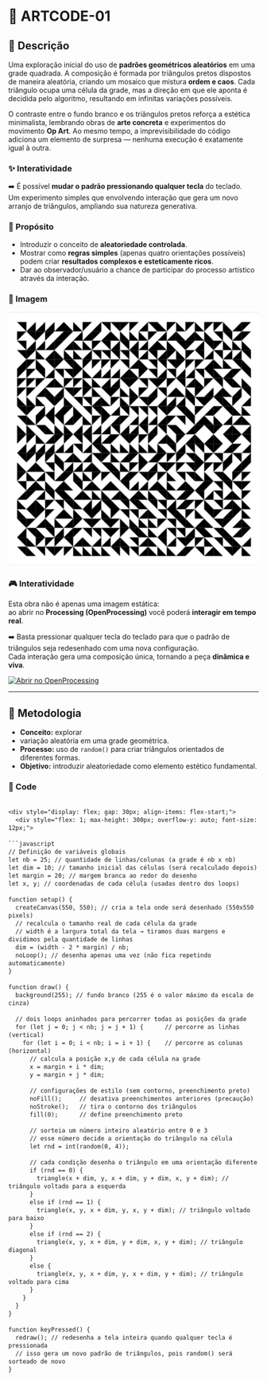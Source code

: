 # 🎨 ARTCODE-01

## 📌 Descrição
Uma exploração inicial do uso de **padrões geométricos aleatórios** em uma grade quadrada. A composição é formada por triângulos pretos dispostos de maneira aleatória, criando um mosaico que mistura **ordem e caos**. Cada triângulo ocupa uma célula da grade, mas a direção em que ele aponta é decidida pelo algoritmo, resultando em infinitas variações possíveis.

O contraste entre o fundo branco e os triângulos pretos reforça a estética minimalista, lembrando obras de **arte concreta** e experimentos do movimento **Op Art**. 
Ao mesmo tempo, a imprevisibilidade do código adiciona um elemento de surpresa — nenhuma execução é exatamente igual à outra.

### ✨ Interatividade
➡️ É possível **mudar o padrão pressionando qualquer tecla** do teclado.  
Um experimento simples que envolvendo interação que gera um novo arranjo de triângulos, ampliando sua natureza generativa.

### 🎯 Propósito
- Introduzir o conceito de **aleatoriedade controlada**.  
- Mostrar como **regras simples** (apenas quatro orientações possíveis) podem criar **resultados complexos e esteticamente ricos**.  
- Dar ao observador/usuário a chance de participar do processo artístico através da interação.

### 🎯 Imagem

![Prévia da peça](https://github.com/luzbelasouza/codificacao-criativa/blob/main/codex/art0001/art0001.png?raw=true)

### 🎮 Interatividade
Esta obra não é apenas uma imagem estática:  
ao abrir no **Processing (OpenProcessing)** você poderá **interagir em tempo real**.  

➡️ Basta pressionar qualquer tecla do teclado para que o padrão de triângulos seja redesenhado com uma nova configuração.  
Cada interação gera uma composição única, tornando a peça **dinâmica e viva**.  


[![Abrir no OpenProcessing](https://img.shields.io/badge/%F0%9F%8E%AE_Abrir_no_OpenProcessing-ff69b4?style=for-the-badge)](https://openprocessing.org/sketch/2565982)

---

## 📖 Metodologia
- **Conceito:** explorar
- variação aleatória em uma grade geométrica.  
- **Processo:** uso de `random()` para criar triângulos orientados de diferentes formas.  
- **Objetivo:** introduzir aleatoriedade como elemento estético fundamental.  

### 🔎 Code
```

<div style="display: flex; gap: 30px; align-items: flex-start;">
  <div style="flex: 1; max-height: 300px; overflow-y: auto; font-size: 12px;">

```javascript
// Definição de variáveis globais
let nb = 25; // quantidade de linhas/colunas (a grade é nb x nb)
let dim = 10; // tamanho inicial das células (será recalculado depois)
let margin = 20; // margem branca ao redor do desenho
let x, y; // coordenadas de cada célula (usadas dentro dos loops)

function setup() {
  createCanvas(550, 550); // cria a tela onde será desenhado (550x550 pixels)
  // recalcula o tamanho real de cada célula da grade
  // width é a largura total da tela → tiramos duas margens e dividimos pela quantidade de linhas
  dim = (width - 2 * margin) / nb;
  noLoop(); // desenha apenas uma vez (não fica repetindo automaticamente)
}

function draw() {
  background(255); // fundo branco (255 é o valor máximo da escala de cinza)

  // dois loops aninhados para percorrer todas as posições da grade
  for (let j = 0; j < nb; j = j + 1) {      // percorre as linhas (vertical)
    for (let i = 0; i < nb; i = i + 1) {    // percorre as colunas (horizontal)
      // calcula a posição x,y de cada célula na grade
      x = margin + i * dim;
      y = margin + j * dim;

      // configurações de estilo (sem contorno, preenchimento preto)
      noFill();     // desativa preenchimentos anteriores (precaução)
      noStroke();   // tira o contorno dos triângulos
      fill(0);      // define preenchimento preto

      // sorteia um número inteiro aleatório entre 0 e 3
      // esse número decide a orientação do triângulo na célula
      let rnd = int(random(0, 4));

      // cada condição desenha o triângulo em uma orientação diferente
      if (rnd == 0) {
        triangle(x + dim, y, x + dim, y + dim, x, y + dim); // triângulo voltado para a esquerda
      }
      else if (rnd == 1) {
        triangle(x, y, x + dim, y, x, y + dim); // triângulo voltado para baixo
      }
      else if (rnd == 2) {
        triangle(x, y, x + dim, y + dim, x, y + dim); // triângulo diagonal
      }
      else {
        triangle(x, y, x + dim, y, x + dim, y + dim); // triângulo voltado para cima
      }
    }
  }
}

function keyPressed() {
  redraw(); // redesenha a tela inteira quando qualquer tecla é pressionada
  // isso gera um novo padrão de triângulos, pois random() será sorteado de novo
}
 
